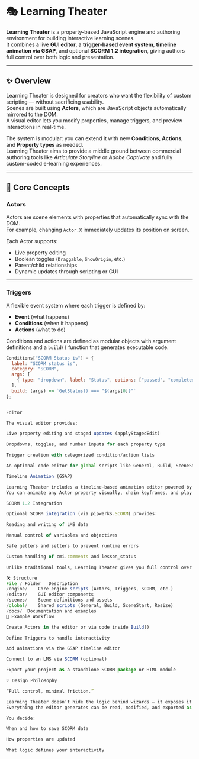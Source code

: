 # 🎭 Learning Theater

**Learning Theater** is a property-based JavaScript engine and authoring environment for building interactive learning scenes.  
It combines a live **GUI editor**, a **trigger-based event system**, **timeline animation via GSAP**, and optional **SCORM 1.2 integration**, giving authors full control over both logic and presentation.

---

## ✨ Overview

Learning Theater is designed for creators who want the flexibility of custom scripting — without sacrificing usability.  
Scenes are built using **Actors**, which are JavaScript objects automatically mirrored to the DOM.  
A visual editor lets you modify properties, manage triggers, and preview interactions in real-time.

The system is modular: you can extend it with new **Conditions**, **Actions**, and **Property types** as needed.  
Learning Theater aims to provide a middle ground between commercial authoring tools like *Articulate Storyline* or *Adobe Captivate* and fully custom-coded e-learning experiences.

---

## 🧩 Core Concepts

### **Actors**
Actors are scene elements with properties that automatically sync with the DOM.  
For example, changing `Actor.X` immediately updates its position on screen.

Each Actor supports:
- Live property editing
- Boolean toggles (`Draggable`, `ShowOrigin`, etc.)
- Parent/child relationships
- Dynamic updates through scripting or GUI

---

### **Triggers**
A flexible event system where each trigger is defined by:
- **Event** (what happens)
- **Conditions** (when it happens)
- **Actions** (what to do)

Conditions and actions are defined as modular objects with argument definitions and a `build()` function that generates executable code.

```js
Conditions["SCORM Status is"] = {
  label: "SCORM status is",
  category: "SCORM",
  args: [
    { type: "dropdown", label: "Status", options: ["passed", "completed", "failed"] }
  ],
  build: (args) => `GetStatus() === "${args[0]}"`
};


Editor

The visual editor provides:

Live property editing and staged updates (applyStagedEdit)

Dropdowns, toggles, and number inputs for each property type

Trigger creation with categorized condition/action lists

An optional code editor for global scripts like General, Build, SceneStart, etc.

Timeline Animation (GSAP)

Learning Theater includes a timeline-based animation editor powered by GSAP.
You can animate any Actor property visually, chain keyframes, and play or preview animations directly in the scene editor.

SCORM 1.2 Integration

Optional SCORM integration (via pipwerks.SCORM) provides:

Reading and writing of LMS data

Manual control of variables and objectives

Safe getters and setters to prevent runtime errors

Custom handling of cmi.comments and lesson_status

Unlike traditional tools, Learning Theater gives you full control over what data is saved and when.

🛠️ Structure
File / Folder	Description
/engine/	Core engine scripts (Actors, Triggers, SCORM, etc.)
/editor/	GUI editor components
/scenes/	Scene definitions and assets
/global/	Shared scripts (General, Build, SceneStart, Resize)
/docs/	Documentation and examples
🚀 Example Workflow

Create Actors in the editor or via code inside Build()

Define Triggers to handle interactivity

Add animations via the GSAP timeline editor

Connect to an LMS via SCORM (optional)

Export your project as a standalone SCORM package or HTML module

💡 Design Philosophy

“Full control, minimal friction.”

Learning Theater doesn’t hide the logic behind wizards — it exposes it.
Everything the editor generates can be read, modified, and exported as clean, human-readable JavaScript.

You decide:

When and how to save SCORM data

How properties are updated

What logic defines your interactivity
